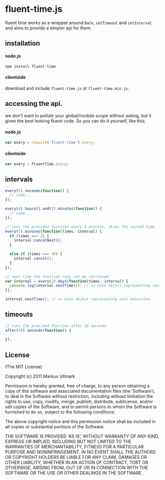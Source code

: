 # fluent-time.js
fluent time works as a wrapper around `Date`, `setTimeout` and `setInterval` and aims to provide a simpler api for them.

## installation
#### node.js
```
npm install fluent-time
```

#### clientside
download and include `fluent-time.js` or `fluent-time.min.js`.

## accessing the api.
we don't want to pollute your global/module scope without asking, but it gives the best looking fluent code. So you can do it yourself, like this;

#### node.js
```javascript
var every = require('fluent-time').every;
```
#### clientside
```javascript
var every = FluentTime.every;
```

## intervals

```javascript
every(5).seconds(function() {
  // code...
});

every(4).hours().and(2).minutes(function() {
  // code...
});
```

```javascript
// runs the provided function every 5 minutes, skips the second time
every(5).minutes(function(times, interval) {
  if (times === 2) {
    interval.cancelNext();
  }

  else if (times === 10) {
    interval.cancel();
  }
});
```

```javascript
// next time the function runs can be retrieved
var interval = every(2).days(function(times, interval) {
  console.log(interval.nextTime()); // => Date object representing next execution.
});

interval.nextTime(); // => Date object representing next execution.
```

## timeouts

```javascript
// runs the provided function after 10 seconds
after(10).seconds(function() {
  
});
```
## License 

(The MIT License)

Copyright (c) 2011 Markus Ullmark

Permission is hereby granted, free of charge, to any person obtaining
a copy of this software and associated documentation files (the
'Software'), to deal in the Software without restriction, including
without limitation the rights to use, copy, modify, merge, publish,
distribute, sublicense, and/or sell copies of the Software, and to
permit persons to whom the Software is furnished to do so, subject to
the following conditions:

The above copyright notice and this permission notice shall be
included in all copies or substantial portions of the Software.

THE SOFTWARE IS PROVIDED 'AS IS', WITHOUT WARRANTY OF ANY KIND,
EXPRESS OR IMPLIED, INCLUDING BUT NOT LIMITED TO THE WARRANTIES OF
MERCHANTABILITY, FITNESS FOR A PARTICULAR PURPOSE AND NONINFRINGEMENT.
IN NO EVENT SHALL THE AUTHORS OR COPYRIGHT HOLDERS BE LIABLE FOR ANY
CLAIM, DAMAGES OR OTHER LIABILITY, WHETHER IN AN ACTION OF CONTRACT,
TORT OR OTHERWISE, ARISING FROM, OUT OF OR IN CONNECTION WITH THE
SOFTWARE OR THE USE OR OTHER DEALINGS IN THE SOFTWARE.
